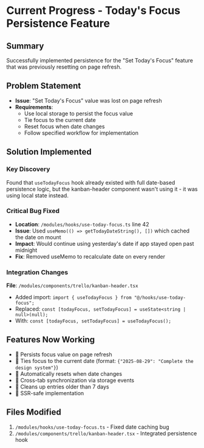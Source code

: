 # Current Progress - Today's Focus Persistence Feature

## Summary

Successfully implemented persistence for the "Set Today's Focus" feature that was previously resetting on page refresh.

## Problem Statement

- **Issue**: "Set Today's Focus" value was lost on page refresh
- **Requirements**:
  - Use local storage to persist the focus value
  - Tie focus to the current date
  - Reset focus when date changes
  - Follow specified workflow for implementation

## Solution Implemented

### Key Discovery

Found that `useTodayFocus` hook already existed with full date-based persistence logic, but the kanban-header component wasn't using it - it was using local state instead.

### Critical Bug Fixed

- **Location**: `/modules/hooks/use-today-focus.ts` line 42
- **Issue**: Used `useMemo(() => getTodayDateString(), [])` which cached the date on mount
- **Impact**: Would continue using yesterday's date if app stayed open past midnight
- **Fix**: Removed useMemo to recalculate date on every render

### Integration Changes

**File**: `/modules/components/trello/kanban-header.tsx`

- Added import: `import { useTodayFocus } from "@/hooks/use-today-focus";`
- Replaced: `const [todayFocus, setTodayFocus] = useState<string | null>(null);`
- With: `const [todayFocus, setTodayFocus] = useTodayFocus();`

## Features Now Working

-  Persists focus value on page refresh
-  Ties focus to the current date (format: `{"2025-08-29": "Complete the design system"}`)
-  Automatically resets when date changes
-  Cross-tab synchronization via storage events
-  Cleans up entries older than 7 days
-  SSR-safe implementation

## Files Modified

1. `/modules/hooks/use-today-focus.ts` - Fixed date caching bug
2. `/modules/components/trello/kanban-header.tsx` - Integrated persistence hook
